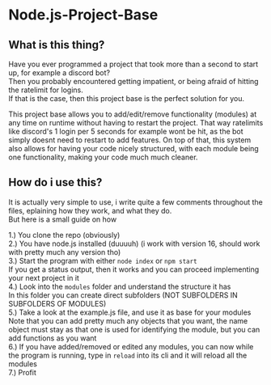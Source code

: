 # Node.js-Project-Base
## What is this thing?
Have you ever programmed a project that took more than a second to start up, for example a discord bot?  
Then you probably encountered getting impatient, or being afraid of hitting the ratelimit for logins.  
If that is the case, then this project base is the perfect solution for you.

This project base allows you to add/edit/remove functionality (modules) at any time on runtime without having to restart the project.
That way ratelimits like discord's 1 login per 5 seconds for example wont be hit, as the bot simply doesnt need to restart to add features.
On top of that, this system also allows for having your code nicely structured, with each module being one functionality, making your code much much cleaner.

## How do i use this?
It is actually very simple to use, i write quite a few comments throughout the files, eplaining how they work, and what they do.  
But here is a small guide on how  

1.) You clone the repo (obviously)  
2.) You have node.js installed (duuuuh) (i work with version 16, should work with pretty much any version tho)  
3.) Start the program with either `node index` or `npm start`  
    If you get a status output, then it works and you can proceed implementing your next project in it  
4.) Look into the `modules` folder and understand the structure it has  
    In this folder you can create direct subfolders (NOT SUBFOLDERS IN SUBFOLDERS OF MODULES)  
5.) Take a look at the example.js file, and use it as base for your modules  
    Note that you can add pretty much any objects that you want, the name object must stay as that one is used for identifying the module, but you can add functions as you want  
6.) If you have added/removed or edited any modules, you can now while the program is running, type in `reload` into its cli and it will reload all the modules  
7.) Profit

